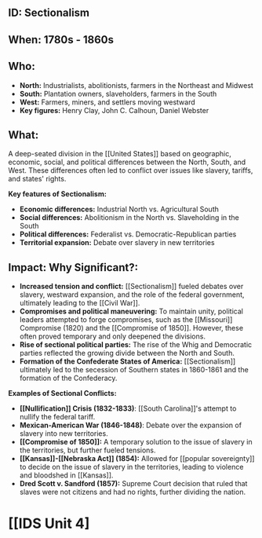 ## ID: Sectionalism

## When: 1780s - 1860s 

## Who: 
* **North:** Industrialists, abolitionists, farmers in the Northeast and Midwest
* **South:** Plantation owners, slaveholders, farmers in the South
* **West:** Farmers, miners, and settlers moving westward
* **Key figures:** Henry Clay, John C. Calhoun, Daniel Webster

## What: 
A deep-seated division in the [[United States]] based on geographic, economic, social, and political differences between the North, South, and West. These differences often led to conflict over issues like slavery, tariffs, and states' rights.

**Key features of Sectionalism:**
* **Economic differences:** Industrial North vs. Agricultural South 
* **Social differences:** Abolitionism in the North vs. Slaveholding in the South
* **Political differences:** Federalist vs. Democratic-Republican parties
* **Territorial expansion:** Debate over slavery in new territories

## Impact: Why Significant?:
* **Increased tension and conflict:** [[Sectionalism]] fueled debates over slavery, westward expansion, and the role of the federal government, ultimately leading to the [[Civil War]]. 
* **Compromises and political maneuvering:** To maintain unity, political leaders attempted to forge compromises, such as the [[Missouri]] Compromise (1820) and the [[Compromise of 1850]]. However, these often proved temporary and only deepened the divisions.
* **Rise of sectional political parties:** The rise of the Whig and Democratic parties reflected the growing divide between the North and South. 
* **Formation of the Confederate States of America:** [[Sectionalism]] ultimately led to the secession of Southern states in 1860-1861 and the formation of the Confederacy.

**Examples of Sectional Conflicts:**
* **[[Nullification]] Crisis (1832-1833)**: [[South Carolina]]'s attempt to nullify the federal tariff.
* **Mexican-American War (1846-1848)**: Debate over the expansion of slavery into new territories.
* **[[Compromise of 1850]]:** A temporary solution to the issue of slavery in the territories, but further fueled tensions.
* **[[Kansas]]-[[Nebraska Act]] (1854):** Allowed for [[popular sovereignty]] to decide on the issue of slavery in the territories, leading to violence and bloodshed in [[Kansas]].
* **Dred Scott v. Sandford (1857):** Supreme Court decision that ruled that slaves were not citizens and had no rights, further dividing the nation. 

# [[IDS Unit 4]